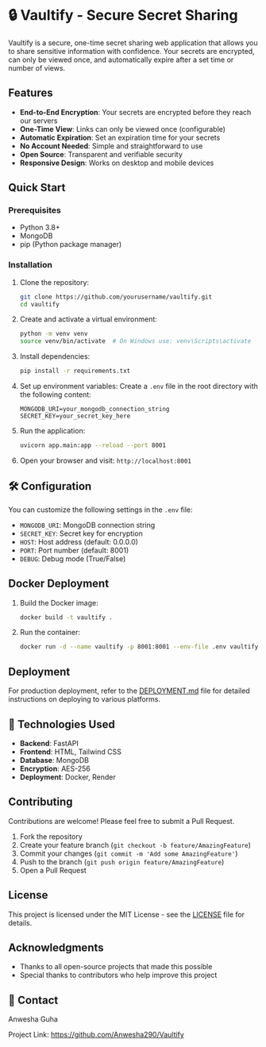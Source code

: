 # 🔒 Vaultify - Secure Secret Sharing

Vaultify is a secure, one-time secret sharing web application that allows you to share sensitive information with confidence. Your secrets are encrypted, can only be viewed once, and automatically expire after a set time or number of views.

##  Features

- **End-to-End Encryption**: Your secrets are encrypted before they reach our servers
- **One-Time View**: Links can only be viewed once (configurable)
- **Automatic Expiration**: Set an expiration time for your secrets
- **No Account Needed**: Simple and straightforward to use
- **Open Source**: Transparent and verifiable security
- **Responsive Design**: Works on desktop and mobile devices

##  Quick Start

### Prerequisites

- Python 3.8+
- MongoDB
- pip (Python package manager)

### Installation

1. Clone the repository:
   ```bash
   git clone https://github.com/yourusername/vaultify.git
   cd vaultify
   ```

2. Create and activate a virtual environment:
   ```bash
   python -m venv venv
   source venv/bin/activate  # On Windows use: venv\Scripts\activate
   ```

3. Install dependencies:
   ```bash
   pip install -r requirements.txt
   ```

4. Set up environment variables:
   Create a `.env` file in the root directory with the following content:
   ```
   MONGODB_URI=your_mongodb_connection_string
   SECRET_KEY=your_secret_key_here
   ```

5. Run the application:
   ```bash
   uvicorn app.main:app --reload --port 8001
   ```

6. Open your browser and visit: `http://localhost:8001`

## 🛠️ Configuration

You can customize the following settings in the `.env` file:

- `MONGODB_URI`: MongoDB connection string
- `SECRET_KEY`: Secret key for encryption
- `HOST`: Host address (default: 0.0.0.0)
- `PORT`: Port number (default: 8001)
- `DEBUG`: Debug mode (True/False)

##  Docker Deployment

1. Build the Docker image:
   ```bash
   docker build -t vaultify .
   ```

2. Run the container:
   ```bash
   docker run -d --name vaultify -p 8001:8001 --env-file .env vaultify
   ```

##  Deployment

For production deployment, refer to the [DEPLOYMENT.md](DEPLOYMENT.md) file for detailed instructions on deploying to various platforms.

## 🔧 Technologies Used

- **Backend**: FastAPI
- **Frontend**: HTML, Tailwind CSS
- **Database**: MongoDB
- **Encryption**: AES-256
- **Deployment**: Docker, Render

## Contributing

Contributions are welcome! Please feel free to submit a Pull Request.

1. Fork the repository
2. Create your feature branch (`git checkout -b feature/AmazingFeature`)
3. Commit your changes (`git commit -m 'Add some AmazingFeature'`)
4. Push to the branch (`git push origin feature/AmazingFeature`)
5. Open a Pull Request

## License

This project is licensed under the MIT License - see the [LICENSE](LICENSE) file for details.

##  Acknowledgments

- Thanks to all open-source projects that made this possible
- Special thanks to contributors who help improve this project

## 📧 Contact

Anwesha Guha

Project Link: https://github.com/Anwesha290/Vaultify
